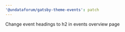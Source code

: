 ```yaml
---
'@undataforum/gatsby-theme-events': patch
---
```


Change event headings to h2 in events overview page
